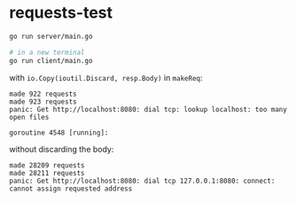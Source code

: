 # requests-test

```bash
go run server/main.go

# in a new terminal
go run client/main.go
```

with `io.Copy(ioutil.Discard, resp.Body)` in `makeReq`:

```text
made 922 requests
made 923 requests
panic: Get http://localhost:8080: dial tcp: lookup localhost: too many open files

goroutine 4548 [running]:
```

without discarding the body:

```text
made 28209 requests
made 28211 requests
panic: Get http://localhost:8080: dial tcp 127.0.0.1:8080: connect: cannot assign requested address
```
